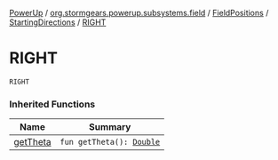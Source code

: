 [PowerUp](../../../index.md) / [org.stormgears.powerup.subsystems.field](../../index.md) / [FieldPositions](../index.md) / [StartingDirections](index.md) / [RIGHT](./-r-i-g-h-t.md)

# RIGHT

`RIGHT`

### Inherited Functions

| Name | Summary |
|---|---|
| [getTheta](get-theta.md) | `fun getTheta(): `[`Double`](https://kotlinlang.org/api/latest/jvm/stdlib/kotlin/-double/index.html) |
